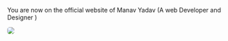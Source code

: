You are now on the official website of Manav Yadav (A web Developer and Designer )
<html>
<head>
<style type="text/css">
.img {
border-radius:5px;
Position:absolute;

}
</style>
</head>
<body>
<img class="img" src="https://lh3.googleusercontent.com/fife/AAWUweUjo424QoZ8v-17rcp9odYhpGa2ALflk4KTgOB_31_uIJQfQDFPR-Bl4SHqw7tz7Ln8aET2xUZjjMuLqW4nw4nDIS8EpCXFTgCa1l5dhyxXTKwxrqDgeEseU7OF0eK83x6lg3c6PGCNJhZBt3_J1h78cgtHoudz62H6Edf21zkGJ-n9jAP_7Mm08v74Ie9DyVdFaG0-17Pm12EH2W-rqV2ocj6QWO3y-G4ZV8afNtv-a2mGoFiRpOGYBCypgod8tSlkzFtL6mJ9JG0QAtEB_fhNX8GCxOlpag4KXD5ogn0d5XrtcggmFKQfO1gOQrLh1fiSmduxhD17BCpoZVzL1q_wibTHR-WYQrWwSYu8K_l7mkY61AawMoNuCRsrVbTkRT9gBYR5BqD_anG1wpOp0ewjS4PMSqDT8Zk5lBfwDrAZEH80Z11DiIpdkdeICLVA7vC3hvThBDq1PwiFg6kAGrZd3LaL6J1D1RRi81AnKKFc6aNpRBYB39YIig13uDnfV3eQzc5UuRLwMoUW_caIKZTNY-6QinaeplQQEsQWNm9xiWOxjUcq5brslt5mNHQpFM2zqZO_GaLLgwKB8rZwm0GB3wM9LSdV-89x8rRqndl6blCbCvSvc_8J8QObT8HFYGihtSW357WBUkCeS-kQfdbaA6AzEfIEwTwcMze2G4r3ecUASDlJmZ8_jTmT1g6XvTbqG1H-f80ZXRqsCzCXV-as1kRbq3EHhSLGYYX1yrGYQw=s64-c">
</body>
</html>
